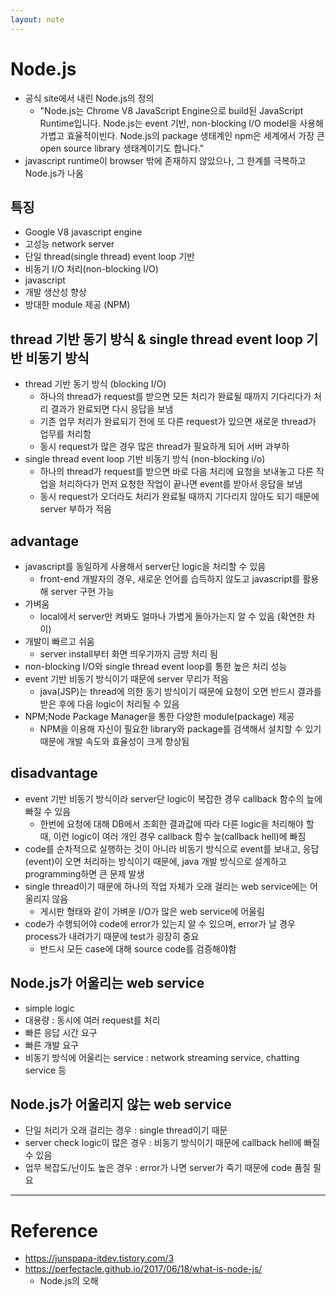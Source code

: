 ```yaml
---
layout: note
---
```


# Node.js

- 공식 site에서 내린 Node.js의 정의 
    - "Node.js는 Chrome V8 JavaScript Engine으로 build된 JavaScript Runtime입니다. Node.js는 event 기반, non-blocking I/O model을 사용해 가볍고 효율적이빈다. Node.js의 package 생태계인 npm은 세계에서 가장 큰 open source library 생태계이기도 합니다."
- javascript runtime이 browser 밖에 존재하지 않았으나, 그 한계를 극복하고 Node.js가 나옴

## 특징

- Google V8 javascript engine
- 고성능 network server
- 단일 thread(single thread) event loop 기반
- 비동기 I/O 처리(non-blocking I/O)
- javascript
- 개발 생산성 향상
- 방대한 module 제공 (NPM)

## thread 기반 동기 방식 & single thread event loop 기반 비동기 방식

- thread 기반 동기 방식 (blocking I/O)
    - 하나의 thread가 request를 받으면 모든 처리가 완료될 때까지 기다리다가 처리 결과가 완료되면 다시 응답을 보냄
    - 기존 업무 처리가 완료되기 전에 또 다른 request가 있으면 새로운 thread가 업무를 처리함
    - 동시 request가 많은 경우 많은 thread가 필요하게 되어 서버 과부하
- single thread event loop 기반 비동기 방식 (non-blocking i/o)
    - 하나의 thread가 request를 받으면 바로 다음 처리에 요청을 보내놓고 다른 작업을 처리하다가 먼저 요청한 작업이 끝나면 event를 받아서 응답을 보냄
    - 동시 request가 오더라도 처리가 완료될 때까지 기다리지 않아도 되기 때문에 server 부하가 적음

## advantage

- javascript를 동일하게 사용해서 server단 logic을 처리할 수 있음
    - front-end 개발자의 경우, 새로운 언어를 습득하지 않도고 javascript를 활용해 server 구현 가능
- 가벼움
    - local에서 server만 켜봐도 얼마나 가볍게 돌아가는지 알 수 있음 (확연한 차이)
- 개발이 빠르고 쉬움
    - server install부터 화면 띄우기까지 금방 처리 됨
- non-blocking I/O와 single thread event loop를 통한 높은 처리 성능
- event 기반 비동기 방식이기 때문에 server 무리가 적음
    - java(JSP)는 thread에 의한 동기 방식이기 때문에 요청이 오면 반드시 결과를 받은 후에 다음 logic이 처리될 수 있음
- NPM;Node Package Manager을    통한 다양한 module(package) 제공
    - NPM을 이용해 자신이 필요한 library와 package를 검색해서 설치할 수 있기 때문에 개발 속도와 효율성이 크게 향상됨

## disadvantage

- event 기반 비동기 방식이라 server단 logic이 복잡한 경우 callback 함수의 늪에 빠질 수 있음
    - 한번에 요청에 대해 DB에서 조회한 결과값에 따라 다른 logic을 처리해야 할 때, 이런 logic이 여러 개인 경우 callback 함수 늪(callback hell)에 빠짐
- code를 순차적으로 실행하는 것이 아니라 비동기 방식으로 event를 보내고, 응답(event)이 오면 처리하는 방식이기 때문에, java 개발 방식으로 설계하고 programming하면 큰 문제 발생
- single thread이기 때문에 하나의 작업 자체가 오래 걸리는 web service에는 어울리지 않음
    - 게시판 형태와 같이 가벼운 I/O가 많은 web service에 어울림
- code가 수행되어야 code에 error가 있는지 알 수 있으며, error가 날 경우 process가 내려가기 때문에 test가 굉장히 중요
    - 반드시 모든 case에 대해 source code를 검증해야함

## Node.js가 어울리는 web service

- simple logic
- 대용량 : 동시에 여러 request를 처리
- 빠른 응답 시간 요구
- 빠른 개발 요구
- 비동기 방식에 어울리는 service : network streaming service, chatting service 등

## Node.js가 어울리지 않는 web service

- 단일 처리가 오래 걸리는 경우 : single thread이기 때문
- server check logic이 많은 경우 : 비동기 방식이기 때문에 callback hell에 빠질 수 있음
- 업무 복잡도/난이도 높은 경우 : error가 나면 server가 죽기 때문에 code 품질 필요

---

# Reference

- https://junspapa-itdev.tistory.com/3
- https://perfectacle.github.io/2017/06/18/what-is-node-js/
    - Node.js의 오해


